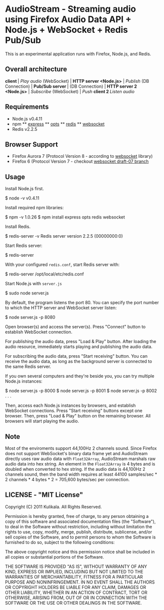 AudioStream - Streaming audio using Firefox Audio Data API + Node.js + WebSocket + Redis Pub/Sub
===========================

This is an experimental application runs with Firefox, Node.js, and Redis.


## Overall architecture

  **client <Firefox>**
          | *Play audio*
    (WebSocket)
          |
  **HTTP server <Node.js>**
          | *Publish*
    (DB Connection)
          |
  **Pub/Sub server <Redis>**
          |
    (DB Connection)
          |
  **HTTP server 2 <Node.js>**
          | *Subscribe*
    (WebSocket)
          | *Push*
  **client 2 <Firefox>**
            *Listen audio*


## Requirements

* Node.js v0.4.11
* npm
** [express](http://expressjs.com/)
** [opts](https://bitbucket.org/mazzarelli/js-opts/wiki/Home)
** [redis](https://raw.github.com/mranney/node_redis/)
** [websocket](https://github.com/Worlize/WebSocket-Node)
* Redis v2.2.5


## Browser Support

* Firefox Aurora 7 (Protocol Version 8 - according to [websocket](https://github.com/Worlize/WebSocket-Node) library)
* Firefox 6 (Protocol Version 7 - checkout [websocket draft-07 branch](https://github.com/Worlize/WebSocket-Node/blob/draft-07)


## Usage

Install Node.js first.

  $ node -v
  v0.4.11

Install required npm libraries:

  $ npm -v
  1.0.26
  $ npm install express opts redis websocket

Install Redis.

  $ redis-server -v
  Redis server version 2.2.5 (00000000:0)

Start Redis server:

  $ redis-server

With your configured `redis.conf`, start Redis server with:

  $ redis-server /opt/local/etc/redis.conf

Start Node.js with `server.js`

  $ sudo node server.js

By default, the program listens the port 80.
You can specify the port number to which the HTTP server and WebSocket server listen:

  $ node server.js -p 8080

Open browser(s) and access the server(s).
Press "Connect" button to establish WebSocket connection.

For publishing the audio data, press "Load & Play" button.
After loading the audio resource, immediately starts playing and publishing the audio data.

For subscribing the audio data, press "Start receiving" button.
You can receive the audio data, as long as the background server is connected to the same Redis server.


If you own several computers and they're beside you, you can try multiple Node.js instances:

  $ node server.js -p 8000
  $ node server.js -p 8001
  $ node server.js -p 8002
          .
          .
          .

Then, access each Node.js instances by browsers, and establish WebSocket connections.
Press "Start receiving" buttons except one browser.
Then, press "Load & Play" button on the remaining browser.
All browsers will start playing the audio.


## Note

Most of the enviroments support 44,100Hz 2 channels sound.
Since Firefox does not support WebSocket's binary data frame yet and AudioStream directly uses raw audio data with `Float32Array`, AudioStream marshals raw audio data into hex string. An element in the `Float32Array` is 4 bytes and is doubled when converted to hex string. If the audio data is 44,100Hz 2 channels sound, then the band width requires at least 44100 samples/sec * 2 channels * 4 bytes * 2 = 705,600 bytes/sec per connection.


## LICENSE - "MIT License"

Copyright (C) 2011 Kulikala. All Rights Reserved.

Permission is hereby granted, free of charge, to any person
obtaining a copy of this software and associated documentation
files (the "Software"), to deal in the Software without
restriction, including without limitation the rights to use,
copy, modify, merge, publish, distribute, sublicense, and/or sell
copies of the Software, and to permit persons to whom the
Software is furnished to do so, subject to the following
conditions:

The above copyright notice and this permission notice shall be
included in all copies or substantial portions of the Software.

THE SOFTWARE IS PROVIDED "AS IS", WITHOUT WARRANTY OF ANY KIND,
EXPRESS OR IMPLIED, INCLUDING BUT NOT LIMITED TO THE WARRANTIES
OF MERCHANTABILITY, FITNESS FOR A PARTICULAR PURPOSE AND
NONINFRINGEMENT. IN NO EVENT SHALL THE AUTHORS OR COPYRIGHT
HOLDERS BE LIABLE FOR ANY CLAIM, DAMAGES OR OTHER LIABILITY,
WHETHER IN AN ACTION OF CONTRACT, TORT OR OTHERWISE, ARISING
FROM, OUT OF OR IN CONNECTION WITH THE SOFTWARE OR THE USE OR
OTHER DEALINGS IN THE SOFTWARE.
